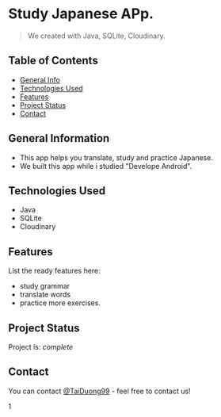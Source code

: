 # Study Japanese APp.
> We created with Java, SQLite, Cloudinary.

## Table of Contents
* [General Info](#general-information)
* [Technologies Used](#technologies-used)
* [Features](#features)
* [Project Status](#project-status)
* [Contact](#contact)

## General Information
- This app helps you translate, study and practice Japanese.
- We built this app while i studied "Develope Android".

## Technologies Used
- Java
- SQLite
- Cloudinary

## Features
List the ready features here:
- study grammar
- translate words
- practice more exercises.

## Project Status
Project is: _complete_

## Contact
You can contact [@TaiDuong99](https://www.facebook.com/tai.duong.313/) - feel free to contact us!

1
